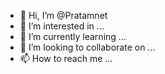 - 👋 Hi, I’m @Pratamnet
- 👀 I’m interested in ...
- 🌱 I’m currently learning ...
- 💞️ I’m looking to collaborate on ...
- 📫 How to reach me ...

<!---
Pratamnet/Pratamnet is a ✨ special ✨ repository because its `README.md` (this file) appears on your GitHub profile.
You can click the Preview link to take a look at your changes.
--->
